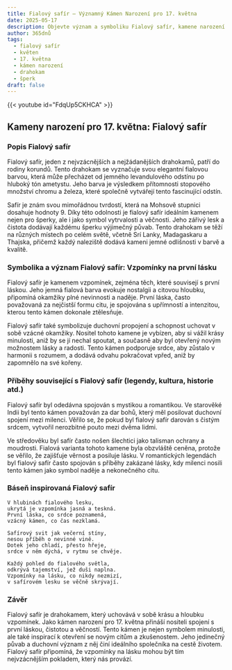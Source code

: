 ```yaml
---
title: Fialový safír – Významný Kámen Narození pro 17. května
date: 2025-05-17
description: Objevte význam a symboliku Fialový safír, kamene narození pro 17. května, který symbolizuje Vzpomínky na první lásku. Přečtěte si legendy a inspirující příběhy.
author: 365dnů
tags:
  - fialový safír
  - květen
  - 17. května
  - kámen narození
  - drahokam
  - šperk
draft: false
---
```


{{< youtube id="FdqUp5CKHCA" >}}

## Kameny narození pro 17. května: Fialový safír

### Popis Fialový safír

Fialový safír, jeden z nejvzácnějších a nejžádanějších drahokamů, patří do rodiny korundů. Tento drahokam se vyznačuje svou elegantní fialovou barvou, která může přecházet od jemného levandulového odstínu po hluboký tón ametystu. Jeho barva je výsledkem přítomnosti stopového množství chromu a železa, které společně vytvářejí tento fascinující odstín.

Safír je znám svou mimořádnou tvrdostí, která na Mohsově stupnici dosahuje hodnoty 9. Díky této odolnosti je fialový safír ideálním kamenem nejen pro šperky, ale i jako symbol vytrvalosti a věčnosti. Jeho zářivý lesk a čistota dodávají každému šperku výjimečný půvab. Tento drahokam se těží na různých místech po celém světě, včetně Srí Lanky, Madagaskaru a Thajska, přičemž každý naleziště dodává kameni jemné odlišnosti v barvě a kvalitě.

### Symbolika a význam Fialový safír: Vzpomínky na první lásku

Fialový safír je kamenem vzpomínek, zejména těch, které souvisejí s první láskou. Jeho jemná fialová barva evokuje nostalgii a citovou hloubku, připomíná okamžiky plné nevinnosti a naděje. První láska, často považovaná za nejčistší formu citu, je spojována s upřímností a intenzitou, kterou tento kámen dokonale ztělesňuje.

Fialový safír také symbolizuje duchovní propojení a schopnost uchovat v sobě vzácné okamžiky. Nositel tohoto kamene je vybízen, aby si vážil krásy minulosti, aniž by se jí nechal spoutat, a současně aby byl otevřený novým možnostem lásky a radosti. Tento kámen podporuje srdce, aby zůstalo v harmonii s rozumem, a dodává odvahu pokračovat vpřed, aniž by zapomnělo na své kořeny.

### Příběhy související s Fialový safír (legendy, kultura, historie atd.)

Fialový safír byl odedávna spojován s mystikou a romantikou. Ve starověké Indii byl tento kámen považován za dar bohů, který měl posilovat duchovní spojení mezi milenci. Věřilo se, že pokud byl fialový safír darován s čistým srdcem, vytvořil nerozbitné pouto mezi dvěma lidmi.

Ve středověku byl safír často nošen šlechtici jako talisman ochrany a moudrosti. Fialová varianta tohoto kamene byla obzvláště ceněna, protože se věřilo, že zajišťuje věrnost a posiluje lásku. V romantických legendách byl fialový safír často spojován s příběhy zakázané lásky, kdy milenci nosili tento kámen jako symbol naděje a nekonečného citu.

### Báseň inspirovaná Fialový safír

```
V hlubinách fialového lesku,  
ukrytá je vzpomínka jasná a teskná.  
První láska, co srdce poznamená,  
vzácný kámen, co čas nezklamá.

Safírový svit jak večerní stíny,  
nesou příběh o nevinné vině.  
Dotek jeho chladí, přesto hřeje,  
srdce v něm dýchá, v rytmu se chvěje.

Každý pohled do fialového světla,  
odkrývá tajemství, jež duši naplna.  
Vzpomínky na lásku, co nikdy nezmizí,  
v safírovém lesku se věčně skrývají.
```

### Závěr

Fialový safír je drahokamem, který uchovává v sobě krásu a hloubku vzpomínek. Jako kámen narození pro 17. května přináší nositeli spojení s první láskou, čistotou a věčností. Tento kámen je nejen symbolem minulosti, ale také inspirací k otevření se novým citům a zkušenostem. Jeho jedinečný půvab a duchovní význam z něj činí ideálního společníka na cestě životem. Fialový safír připomíná, že vzpomínky na lásku mohou být tím nejvzácnějším pokladem, který nás provází.
